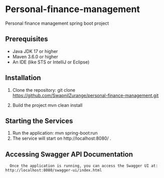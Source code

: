 # Personal-finance-management
Personal finance management spring boot project

## Prerequisites

- Java JDK 17 or higher
- Maven 3.6.0 or higher
- An IDE (like STS or IntelliJ or Eclipse)

## Installation

1. Clone the repository:
   git clone https://github.com/SwapnilZurange/personal-finance-management.git

2.   Build the project
      mvn clean install

## Starting the Services
   1.   Run the application:
            mvn spring-boot:run
   2.   The service will start on http://localhost:8080/ .

## Accessing Swagger API Documentation
      Once the application is running, you can access the Swagger UI at: http://localhost:8080/swagger-ui/index.html

